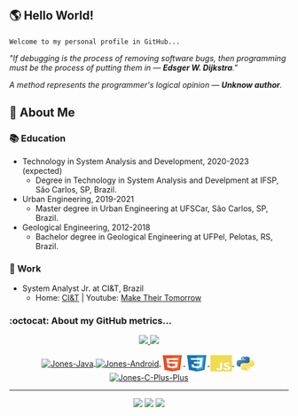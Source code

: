 ## :earth_americas:   Hello World!
    Welcome to my personal profile in GitHub...
<i>"If debugging is the process of removing software bugs, then programming must be the process of putting them in ― <b>Edsger W. Dijkstra</b>."</i>

<i>A method represents the programmer's logical opinion ― <b>Unknow author</b>.</i>

## :vulcan_salute:   About Me

### :books:   Education
- Technology in System Analysis and Development, 2020-2023 (expected)
  - Degree in Technology in System Analysis and Develpment at IFSP, São Carlos, SP, Brazil.
- Urban Engineering, 2019-2021
  - Master degree in Urban Engineering at UFSCar, São Carlos, SP, Brazil.
- Geological Engineering, 2012-2018
  - Bachelor degree in Geological Engineering at UFPel, Pelotas, RS, Brazil.

### :briefcase:   Work
- System Analyst Jr. at CI&T, Brazil
  - Home: [CI&T](https://ciandt.com/us/en-us) | Youtube: [Make Their Tomorrow](https://www.youtube.com/watch?v=2W3kBk4gR8o&ab_channel=CI%26T)

### :octocat:   About my GitHub metrics...
<div align="center">
  <a href="https://github.com/jmmarao">
  <img height="180em" src="https://github-readme-stats.vercel.app/api?username=jmmarao&show_icons=true&theme=dracula&include_all_commits=true&count_private=true"/>
  <img height="180em" src="https://github-readme-stats.vercel.app/api/top-langs/?username=jmmarao&layout=compact&langs_count=7&theme=dracula"/>
</div>
<div style="display: inline_block" align="center"><br>
  <img align="center" alt="Jones-Java" height="30" width="40" src="https://cdn.jsdelivr.net/gh/devicons/devicon/icons/java/java-original.svg">
    <img align="center" alt="Jones-Android" height="30" width="40" src="https://cdn.jsdelivr.net/gh/devicons/devicon/icons/android/android-original.svg"> 
  <img align="center" alt="Jones-HTML" height="30" width="40" src="https://raw.githubusercontent.com/devicons/devicon/master/icons/html5/html5-original.svg">
  <img align="center" alt="Jones-CSS" height="30" width="40" src="https://raw.githubusercontent.com/devicons/devicon/master/icons/css3/css3-original.svg">
  <img align="center" alt="Jones-Js" height="30" width="40" src="https://raw.githubusercontent.com/devicons/devicon/master/icons/javascript/javascript-plain.svg">
  <img align="center" alt="Jones-Python" height="30" width="40" src="https://raw.githubusercontent.com/devicons/devicon/master/icons/python/python-original.svg">
  <img align="center" alt="Jones-C-Plus-Plus" height="30" width="40" src="https://icongr.am/devicon/cplusplus-original.svg"> 
</div>
<hr>
 
<div align="center"> 
  <a href = "mailto:jmmarao@gmail.com"><img src="https://img.shields.io/badge/-Gmail-%23333?style=for-the-badge&logo=gmail&logoColor=white" target="_blank"></a>
  <a href="https://www.linkedin.com/in/jmmarao" target="_blank"><img src="https://img.shields.io/badge/-LinkedIn-%230077B5?style=for-the-badge&logo=linkedin&logoColor=white" target="_blank"></a> 
  <a href="https://instagram.com/jmmarao" target="_blank"><img src="https://img.shields.io/badge/-Instagram-%23E4405F?style=for-the-badge&logo=instagram&logoColor=white" target="_blank"></a>
</div>
